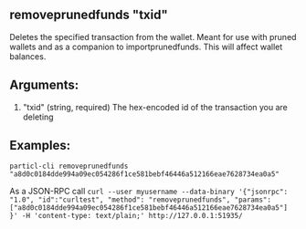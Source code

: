## removeprunedfunds "txid"

Deletes the specified transaction from the wallet. Meant for use with pruned wallets and as a companion to importprunedfunds. This will affect wallet balances.

## Arguments:
1. "txid"           (string, required) The hex-encoded id of the transaction you are deleting

## Examples:
`particl-cli removeprunedfunds "a8d0c0184dde994a09ec054286f1ce581bebf46446a512166eae7628734ea0a5"`

As a JSON-RPC call
`curl --user myusername --data-binary '{"jsonrpc": "1.0", "id":"curltest", "method": "removeprunedfunds", "params": ["a8d0c0184dde994a09ec054286f1ce581bebf46446a512166eae7628734ea0a5"] }' -H 'content-type: text/plain;' http://127.0.0.1:51935/`
